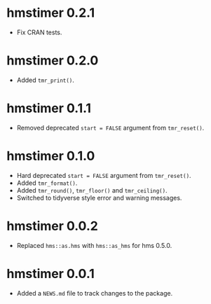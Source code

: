 <!-- NEWS.md is maintained by https://cynkra.github.io/fledge, do not edit -->

# hmstimer 0.2.1

- Fix CRAN tests.


# hmstimer 0.2.0

- Added `tmr_print()`.


# hmstimer 0.1.1

- Removed deprecated `start = FALSE` argument from `tmr_reset()`.

# hmstimer 0.1.0

- Hard deprecated `start = FALSE` argument from `tmr_reset()`.
- Added `tmr_format()`.
- Added `tmr_round()`, `tmr_floor()` and `tmr_ceiling()`.
- Switched to tidyverse style error and warning messages.

# hmstimer 0.0.2

- Replaced `hms::as.hms` with `hms::as_hms` for hms 0.5.0.

# hmstimer 0.0.1

- Added a `NEWS.md` file to track changes to the package.
